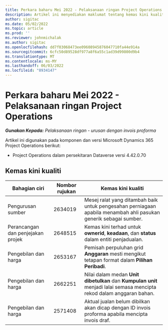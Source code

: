 ```yaml
---
title: Perkara baharu Mei 2022 - Pelaksanaan ringan Project Operations
description: Artikel ini menyediakan maklumat tentang kemas kini kualiti yang tersedia pada bulan Mei 2022 keluaran pelaksanaan Microsoft Dynamics 365 Project Operations lite.
author: sigitac
ms.date: 05/02/2022
ms.topic: article
ms.prod: ''
ms.reviewer: johnmichalak
ms.author: sigitac
ms.openlocfilehash: dd7f03068473ee09608945876047710fa44e914a
ms.sourcegitcommit: 6cfc50d89528df977a8f6a55c1ad39d99800d9b4
ms.translationtype: MT
ms.contentlocale: ms-MY
ms.lasthandoff: 06/03/2022
ms.locfileid: "8934147"
---
```

# <a name="whats-new-may-2022---project-operations-lite-deployment"></a>Perkara baharu Mei 2022 - Pelaksanaan ringan Project Operations

_**Gunakan Kepada:** Pelaksanaan ringan - urusan dengan invois proforma_

Artikel ini digunakan pada komponen dan versi Microsoft Dynamics 365 Project Operations berikut:

- Project Operations dalam persekitaran Dataverse versi 4.42.0.70

## <a name="quality-updates"></a>Kemas kini kualiti

| Bahagian ciri | Nombor rujukan | Kemas kini kualiti |
| --- | --- | --- |
| Pengurusan sumber | 2634019 | Mesej ralat yang ditambah baik untuk pengesahan perniagaan apabila menambah ahli pasukan generik sebagai sumber. |
| Perancangan dan penjejakan projek | 2648515 | Kemas kini terhad untuk **ownerid**, **keadaan**, dan **status** dalam entiti penjadualan. |
| Pengebilan dan harga | 2653167 | Pemisah perpuluhan grid **Anggaran** mesti mengikut tetapan format dalam **Pilihan Peribadi**. |
| Pengebilan dan harga| 2662251 | Nilai dalam medan **Unit dibetulkan** dan **Kumpulan unit** menjadi lalai semasa mencipta rekod dalam anggaran bahan. |
| Pengebilan dan harga| 2571408 | Aktual jualan belum dibilkan akan dicap dengan ID invois proforma apabila mencipta invois draf. |
